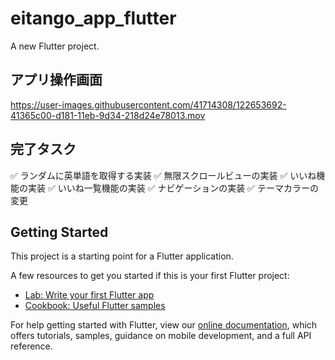 # eitango_app_flutter

A new Flutter project.

## アプリ操作画面

https://user-images.githubusercontent.com/41714308/122653692-41365c00-d181-11eb-9d34-218d24e78013.mov

## 完了タスク
✅ ランダムに英単語を取得する実装
✅ 無限スクロールビューの実装
✅ いいね機能の実装
✅ いいね一覧機能の実装
✅ ナビゲーションの実装
✅ テーマカラーの変更

## Getting Started

This project is a starting point for a Flutter application.

A few resources to get you started if this is your first Flutter project:

- [Lab: Write your first Flutter app](https://flutter.dev/docs/get-started/codelab)
- [Cookbook: Useful Flutter samples](https://flutter.dev/docs/cookbook)

For help getting started with Flutter, view our
[online documentation](https://flutter.dev/docs), which offers tutorials,
samples, guidance on mobile development, and a full API reference.
